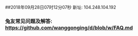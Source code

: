##2018年09月28日07时12分07秒 新址: 104.248.104.192
### 兔友常见问题及解答: https://github.com/wanggonging/d/blob/w/FAQ.md
